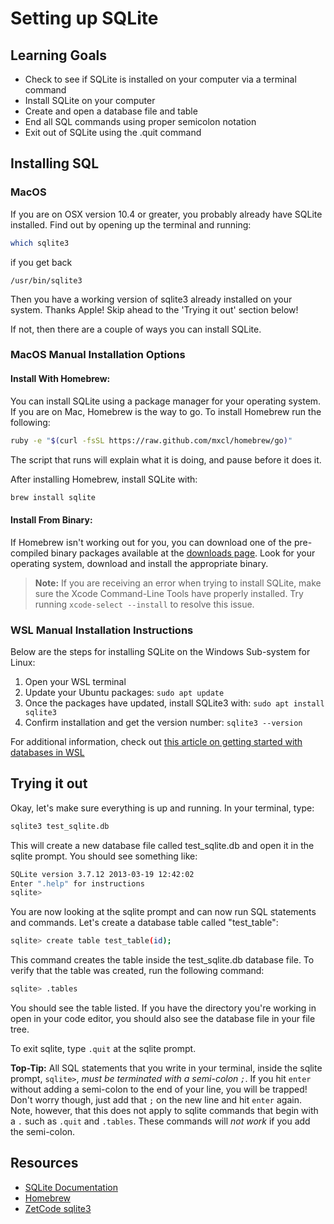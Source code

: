 # Setting up SQLite

## Learning Goals

- Check to see if SQLite is installed on your computer via a terminal command
- Install SQLite on your computer
- Create and open a database file and table
- End all SQL commands using proper semicolon notation
- Exit out of SQLite using the .quit command

## Installing SQL

### MacOS

If you are on OSX version 10.4 or greater, you probably already have SQLite
installed. Find out by opening up the terminal and running:

```bash
which sqlite3
```

if you get back

`/usr/bin/sqlite3`

Then you have a working version of sqlite3 already installed on your system.
Thanks Apple! Skip ahead to the 'Trying it out' section below!

If not, then there are a couple of ways you can install SQLite.

### MacOS Manual Installation Options

#### Install With Homebrew:

You can install SQLite using a package manager for your operating system. If you
are on Mac, Homebrew is the way to go. To install Homebrew run the following:

```bash
ruby -e "$(curl -fsSL https://raw.github.com/mxcl/homebrew/go)"
```

The script that runs will explain what it is doing, and pause before it does it.

After installing Homebrew, install SQLite with:

```bash
brew install sqlite
```

#### Install From Binary:

If Homebrew isn't working out for you, you can download one of the pre-compiled
binary packages available at the [downloads page](http://www.sqlite.org/download.html). Look for your operating system, download and install the appropriate binary.

> **Note:** If you are receiving an error when trying to install SQLite, make
> sure the Xcode Command-Line Tools have properly installed. Try running
> `xcode-select --install` to resolve this issue.

### WSL Manual Installation Instructions

Below are the steps for installing SQLite on the Windows Sub-system for Linux:

1. Open your WSL terminal
2. Update your Ubuntu packages: `sudo apt update`
3. Once the packages have updated, install SQLite3 with: `sudo apt install sqlite3`
4. Confirm installation and get the version number: `sqlite3 --version`

For additional information, check out [this article on getting started with databases in WSL][wsl]

[wsl]: https://docs.microsoft.com/en-us/windows/wsl/tutorials/wsl-database#install-sqlite

## Trying it out

Okay, let's make sure everything is up and running. In your terminal, type:

```bash
sqlite3 test_sqlite.db
```

This will create a new database file called test_sqlite.db and open it in the
sqlite prompt. You should see something like:

```bash
SQLite version 3.7.12 2013-03-19 12:42:02
Enter ".help" for instructions
sqlite>
```

You are now looking at the sqlite prompt and can now run SQL statements and
commands. Let's create a database table called "test_table":

```bash
sqlite> create table test_table(id);
```

This command creates the table inside the test_sqlite.db database file. To
verify that the table was created, run the following command:

```bash
sqlite> .tables
```

You should see the table listed. If you have the directory you're working in
open in your code editor, you should also see the database file in your file
tree.

To exit sqlite, type `.quit` at the sqlite prompt.

**Top-Tip:** All SQL statements that you write in your terminal, inside the
sqlite prompt, `sqlite>`, *must be terminated with a semi-colon `;`*. If you hit
`enter` without adding a semi-colon to the end of your line, you will be
trapped! Don't worry though, just add that `;` on the new line and hit `enter`
again. Note, however, that this does not apply to sqlite commands that begin
with a `.` such as `.quit` and `.tables`. These commands will *not work* if you
add the semi-colon.

## Resources

- [SQLite Documentation](http://www.sqlite.org/docs.html)
- [Homebrew](http://mxcl.github.com/homebrew/)
- [ZetCode sqlite3](http://zetcode.com/db/sqlite/)
